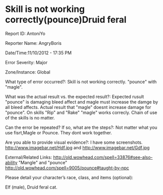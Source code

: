 Skill is not working correctly(pounce)Druid feral
==========

Report ID: AntoniYo  

Reporter Name: AngryBoris

Date/Time:11/10/2012 - 17:35 PM

Error Severity:
Major

Zone/Instance:
Global

What type of error occurred?:
Skill  is not working correctly. "pounce" with "magle". 

What was the actual result vs. the expected result?:
Expected rusult "pounce" is damaging bleed affect and magle must increase the damge by all bleed affects.
Actual result that "magle" doesnt increase damage for "pounce". On skills "Rip" and "Rake" "magle" works correcly.
Chain of use of the skills is no matter.

Can the error be repeated? If so, what are the steps?:
Not matter what you use fisrt,Magle or Pounce.
They dont work together.

Are you able to provide visual evidence?:
I have some screenshots.
http://www.imagebar.net/Hdf.jpg and 
http://www.imagebar.net/Gdf.jpg

External/Related Links:
http://old.wowhead.com/spell=33876#see-also-ability "Mangle" and "pounce" http://old.wowhead.com/spell=9005/pounce#taught-by-npc

Please detail your character’s race, class, and items (optional):

Elf (male), Druid feral cat.